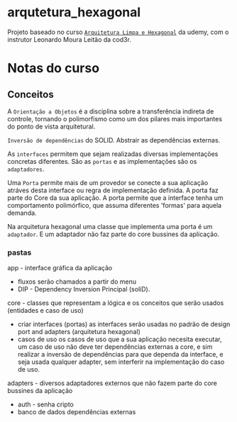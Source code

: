 # arqutetura_hexagonal

Projeto baseado no curso [`Arquitetura Limpa e Hexagonal`](https://www.udemy.com/course/arquitetura-limpa-e-hexagonal/?kw=domine+arquitetura+lim&src=sac&couponCode=25BBPMXINACTIVE) da udemy, com o instrutor Leonardo Moura Leitão da cod3r.

# Notas do curso
## Conceitos

A `Orientação a Objetos` é a disciplina sobre a transferência indireta de controle, tornando o polimorfismo como um dos pilares mais importantes do ponto de vista arquitetural.

`Inversão de dependências` do SOLID. Abstrair as dependências externas.

As `interfaces` permitem que sejam realizadas diversas implementações concretas diferentes. São as `portas` e as implementações são os `adaptadores`.

Uma `Porta` permite mais de um provedor se conecte a sua aplicação atráves desta interface ou regra de implementação definida. A porta faz parte do Core da sua aplicação. A porta permite que a interface tenha um comportamento polimórfico, que assuma diferentes 'formas' para aquela demanda.

Na arquitetura hexagonal uma classe que implementa uma porta é um `adaptador`. E um adaptador não faz parte do core bussines da aplicação.

### pastas
app - interface gráfica da aplicação
  - fluxos serão chamados a partir do menu
  - DIP - Dependency Inversion Principal (soliD).

core - classes que representam a lógica e os conceitos que serão usados (entidades e caso de uso)
  - criar interfaces (portas)
    as interfaces serão usadas no padrão de design port and adapters (arquitetura hexagonal)
  - casos de uso
    os casos de uso que a sua aplicação necesita executar, um caso de uso não deve ter dependências externas a core, e sim realizar a inversão de dependências para que dependa da interface, e seja usada qualquer adapter, sem interferir na implementação do caso de uso.


adapters - diversos adaptadores externos que não fazem parte do core bussines da aplicação
  - auth - senha cripto
  - banco de dados
  dependências externas
